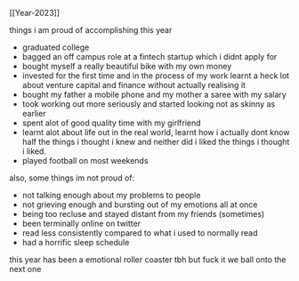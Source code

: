 [[Year-2023]]


things i am proud of accomplishing this year
- graduated college
- bagged an off campus role at a fintech startup which i didnt apply for
- bought myself a really beautiful bike with my own money
- invested for the first time and in the process of my work learnt a heck lot about venture capital and finance without actually realising it
- bought my father a mobile phone and my mother a saree with my salary 
- took working out more seriously and started looking not as skinny as earlier
- spent alot of good quality time with my girlfriend
- learnt alot about life out in the real world, learnt how i actually dont know half the things i thought i knew and neither did i liked the things i thought i liked.
- played football on most weekends

also, some things im not proud of:
- not talking enough about my problems to people
- not grieving enough and bursting out of my emotions all at once
- being too recluse and stayed distant from my friends (sometimes)
- been terminally online on twitter
- read less consistently compared to what i used to normally read
- had a horrific sleep schedule

this year has been a emotional roller coaster tbh but fuck it we ball onto the next one

